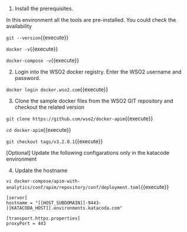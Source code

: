 
1) Install the prerequisites. 

In this environment all the tools are pre-installed. You could check the availability

`git --version`{{execute}}

`docker -v`{{execute}}

`docker-compose -v`{{execute}}

2) Login into the WSO2 docker registry. Enter the WSO2 username and password.

`docker login docker.wso2.com`{{execute}}

3) Clone the sample docker files from the WSO2 GIT repository and checkout the related version

`git clone https://github.com/wso2/docker-apim`{{execute}}

`cd docker-apim`{{execute}}

`git checkout tags/v3.2.0.1`{{execute}}

[Optional] Update the following configarations only in the katacode environment

4) Update the hostname

`vi docker-compose/apim-with-analytics/conf/apim/repository/conf/deployment.toml`{{execute}}

```
[server]
hostname = "[[HOST_SUBDOMAIN]]-9443-[[KATACODA_HOST]].environments.katacoda.com"

[transport.https.properties]
proxyPort = 443
```
